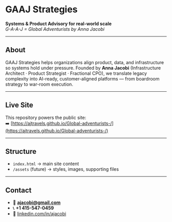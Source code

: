 # GAAJ Strategies

**Systems & Product Advisory for real-world scale**  
_G-A-A-J = Global Adventurists by Anna Jacobi_

---

## About
GAAJ Strategies helps organizations align product, data, and infrastructure so systems hold under pressure. Founded by **Anna Jacobi** (Infrastructure Architect · Product Strategist · Fractional CPO), we translate legacy complexity into AI-ready, customer-aligned platforms — from boardroom strategy to war-room execution.

---

## Live Site
This repository powers the public site:  
➡️ [https://ajtravels.github.io/Global-adventurists-/](https://ajtravels.github.io/Global-adventurists-/)

---

## Structure
- `index.html` → main site content
- `/assets` (future) → styles, images, supporting files

---

## Contact
- 📧 **ajacobi@gmail.com**  
- 📞 **+1 415-547-0459**  
- 🔗 [linkedin.com/in/ajacobi](https://www.linkedin.com/in/ajacobi)
